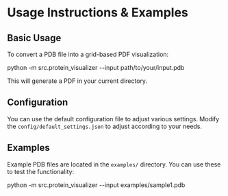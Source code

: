 # Usage Instructions & Examples

## Basic Usage

To convert a PDB file into a grid-based PDF visualization:

python -m src.protein_visualizer --input path/to/your/input.pdb

This will generate a PDF in your current directory.

## Configuration

You can use the default configuration file to adjust various settings. Modify the `config/default_settings.json` to adjust according to your needs.

## Examples

Example PDB files are located in the `examples/` directory. You can use these to test the functionality:

python -m src.protein_visualizer --input examples/sample1.pdb
